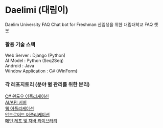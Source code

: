 # Daelimi (대림이)
Daelim University FAQ Chat bot for Freshman
신입생을 위한 대림대학교 FAQ 챗봇


### 활용 기술 스택
Web Server : Django (Python)  
AI Model : Python (Seq2Seq)  
Android : Java  
Window Application : C# (WinForm)


### 각 레포지토리 (분야 별 관리를 위한 분리)
[C# 윈도우 어플리케이션](https://github.com/DooNas/Daelimi)  
[AI/API 서버](https://github.com/Hod0ri/Daelimi_API)  
[웹 어플리케이션](https://github.com/SOPLAY/Daelimi)  
[안드로이드 어플리케이션](https://github.com/alpha-gone/Daelimi)  
[메인 레포 및 자바 라이브러리](https://github.com/Hod0ri/Daelimi)  
